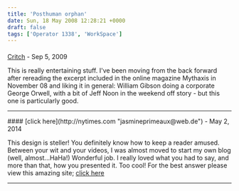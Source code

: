 ```yaml
---
title: 'Posthuman orphan'
date: Sun, 18 May 2008 12:28:21 +0000
draft: false
tags: ['Operator 1338', 'WorkSpace']
---
```



#### 
[Critch](http://cartesiantheatre.wordpress.com/ "andrew.critchley@gmail.com") - <time datetime="2009-09-18 07:48:38">Sep 5, 2009</time>

This is really entertaining stuff. I've been moving from the back forward after rereading the excerpt included in the online magazine Mythaxis in November 08 and liking it in general: William Gibson doing a corporate George Orwell, with a bit of Jeff Noon in the weekend off story - but this one is particularly good.
<hr />
#### 
[click here](http://nytimes.com "jasmineprimeaux@web.de") - <time datetime="2014-05-27 02:11:24">May 2, 2014</time>

This design is steller! You definitely know how to keep a reader amused. Between your wit and your videos, I was almost moved to start my own blog (well, almost...HaHa!) Wonderful job. I really loved what you had to say, and more than that, how you presented it. Too cool! For the best answer please view this amazing site; [click here](http://nytimes.com)
<hr />
